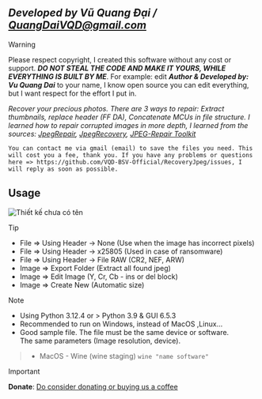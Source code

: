## ***Developed by Vũ Quang Đại / <QuangDaiVQD@gmail.com>***
> [!Warning]
> Please respect copyright, I created this software without any cost or support. ***DO NOT STEAL THE CODE AND MAKE IT YOURS, WHILE EVERYTHING IS BUILT BY ME***. For example: edit ***Author & Developed by: Vu Quang Dai*** to your name, I know open source you can edit everything, but I want respect for the effort I put in.

*Recover your precious photos. There are 3 ways to repair: Extract thumbnails, replace header (FF DA), Concatenate MCUs in file structure. I learned how to repair corrupted images in more depth, I learned from the sources: [JpegRepair](https://github.com/dmahurin/jpegrepair), [JpegRecovery](https://github.com/euzun/jpeg-carver-csharp), [JPEG-Repair Toolkit](https://www.disktuna.com/jpgrepair-fix-and-repair-corrupt-jpeg-headers-and-invalid-markers/)*

```You can contact me via gmail (email) to save the files you need. This will cost you a fee, thank you. If you have any problems or questions here => https://github.com/VQD-BSV-Official/RecoveryJpeg/issues, I will reply as soon as possible.```

## Usage
![Thiết kế chưa có tên](https://github.com/VQD-BSV/FreeTool/assets/127699283/5ac152b6-e02e-4a8e-a11e-5746db106c81)

> [!Tip]
> * File => Using Header -> None (Use when the image has incorrect pixels)
> * File => Using Header -> x25805 (Used in case of ransomware)
> * File => Using Header -> File RAW (CR2, NEF, ARW)
> * Image => Export Folder (Extract all found jpeg)
> * Image => Edit Image (Y, Cr, Cb - ins or del block)
> * Image => Create New (Automatic size)

> [!Note]
> * Using Python 3.12.4 or > Python 3.9 & GUI 6.5.3
> * Recommended to run on Windows, instead of MacOS ,Linux...
> * Good sample file. The file must be the same device or software. <br>
> The same parameters (Image resolution, device).

> * MacOS - Wine (wine staging) ```wine "name software"```

> [!Important]
> **Donate**: [Do consider donating or buying us a coffee](https://paypal.me/BSVPay)

